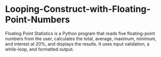 # Looping-Construct-with-Floating-Point-Numbers
Floating Point Statistics is a Python program that reads five floating-point numbers from the user, calculates the total, average, maximum, minimum, and interest at 20%, and displays the results. It uses input validation, a while-loop, and formatted output.
